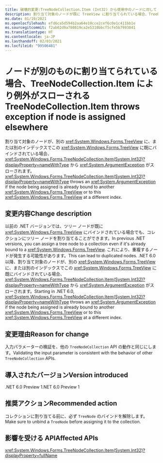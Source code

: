 ```yaml
---
title: 破壊的変更:TreeNodeCollection.Item (Int32) から使用中のノードに対して ArgumentException がスローされる
description: 割り当て対象のノードが既に TreeView に割り当てられている場合、TreeNodeCollection.Item (Int32) から ArgumentException がスローされるようになったという、.NET 6.0 の破壊的変更について説明します。
ms.date: 01/19/2021
ms.openlocfilehash: efd6ca5d594b2aa64e10cce2cef6c0e1c411bb1e
ms.sourcegitcommit: f2ab02d9a780819ca2e5310bbcf5cfe5b7993041
ms.translationtype: HT
ms.contentlocale: ja-JP
ms.lasthandoff: 02/03/2021
ms.locfileid: "99506481"
---
```

# <a name="treenodecollectionitem-throws-exception-if-node-is-assigned-elsewhere"></a><span data-ttu-id="c7626-103">ノードが別のものに割り当てられている場合、TreeNodeCollection.Item により例外がスローされる</span><span class="sxs-lookup"><span data-stu-id="c7626-103">TreeNodeCollection.Item throws exception if node is assigned elsewhere</span></span>

<span data-ttu-id="c7626-104">割り当て対象のノードが、別の <xref:System.Windows.Forms.TreeView> に、または別のインデックスでこの <xref:System.Windows.Forms.TreeView> に既にバインドされている場合、<xref:System.Windows.Forms.TreeNodeCollection.Item(System.Int32)?displayProperty=nameWithType> から <xref:System.ArgumentException> がスローされます。</span><span class="sxs-lookup"><span data-stu-id="c7626-104"><xref:System.Windows.Forms.TreeNodeCollection.Item(System.Int32)?displayProperty=nameWithType> throws an <xref:System.ArgumentException> if the node being assigned is already bound to another <xref:System.Windows.Forms.TreeView> or to this <xref:System.Windows.Forms.TreeView> at a different index.</span></span>

## <a name="change-description"></a><span data-ttu-id="c7626-105">変更内容</span><span class="sxs-lookup"><span data-stu-id="c7626-105">Change description</span></span>

<span data-ttu-id="c7626-106">以前の .NET バージョンでは、ツリー ノードが既に <xref:System.Windows.Forms.TreeView> にバインドされている場合でも、コレクションにツリー ノードを割り当てることができます。</span><span class="sxs-lookup"><span data-stu-id="c7626-106">In previous .NET versions, you can assign a tree node to a collection even if it's already bound to a <xref:System.Windows.Forms.TreeView>.</span></span> <span data-ttu-id="c7626-107">これにより、重複するノードが発生する可能性があります。</span><span class="sxs-lookup"><span data-stu-id="c7626-107">This can lead to duplicated nodes.</span></span> <span data-ttu-id="c7626-108">.NET 6.0 以降、割り当て対象のノードが、別の <xref:System.Windows.Forms.TreeView> に、または別のインデックスでこの <xref:System.Windows.Forms.TreeView> に既にバインドされている場合、<xref:System.Windows.Forms.TreeNodeCollection.Item(System.Int32)?displayProperty=nameWithType> から <xref:System.ArgumentException> がスローされます。</span><span class="sxs-lookup"><span data-stu-id="c7626-108">Starting in .NET 6.0, <xref:System.Windows.Forms.TreeNodeCollection.Item(System.Int32)?displayProperty=nameWithType> throws an <xref:System.ArgumentException> if the node being assigned is already bound to another <xref:System.Windows.Forms.TreeView> or to this <xref:System.Windows.Forms.TreeView> at a different index.</span></span>

## <a name="reason-for-change"></a><span data-ttu-id="c7626-109">変更理由</span><span class="sxs-lookup"><span data-stu-id="c7626-109">Reason for change</span></span>

<span data-ttu-id="c7626-110">入力パラメーターの検証を、他の `TreeNodeCollection` API の動作と同じにします。</span><span class="sxs-lookup"><span data-stu-id="c7626-110">Validating the input parameter is consistent with the behavior of other `TreeNodeCollection` APIs.</span></span>

## <a name="version-introduced"></a><span data-ttu-id="c7626-111">導入されたバージョン</span><span class="sxs-lookup"><span data-stu-id="c7626-111">Version introduced</span></span>

<span data-ttu-id="c7626-112">.NET 6.0 Preview 1</span><span class="sxs-lookup"><span data-stu-id="c7626-112">.NET 6.0 Preview 1</span></span>

## <a name="recommended-action"></a><span data-ttu-id="c7626-113">推奨アクション</span><span class="sxs-lookup"><span data-stu-id="c7626-113">Recommended action</span></span>

<span data-ttu-id="c7626-114">コレクションに割り当てる前に、必ず `TreeNode` のバインドを解除します。</span><span class="sxs-lookup"><span data-stu-id="c7626-114">Make sure to unbind a `TreeNode` before assigning it to the collection.</span></span>

## <a name="affected-apis"></a><span data-ttu-id="c7626-115">影響を受ける API</span><span class="sxs-lookup"><span data-stu-id="c7626-115">Affected APIs</span></span>

<xref:System.Windows.Forms.TreeNodeCollection.Item(System.Int32)?displayProperty=fullName>

<!--

### Affected APIs

- `P:System.Windows.Forms.TreeNodeCollection.Item(System.Int32)`

### Category

Windows Forms

-->
